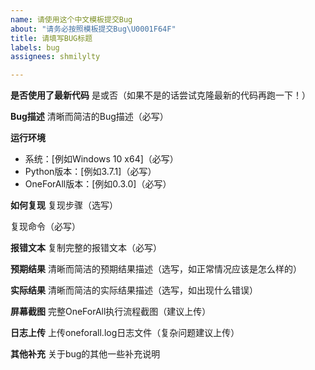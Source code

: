 ```yaml
---
name: 请使用这个中文模板提交Bug
about: "请务必按照模板提交Bug\U0001F64F"
title: 请填写BUG标题
labels: bug
assignees: shmilylty

---
```


**是否使用了最新代码**
是或否（如果不是的话尝试克隆最新的代码再跑一下！）

**Bug描述**
清晰而简洁的Bug描述（必写）

**运行环境**
 - 系统：[例如Windows 10 x64]（必写）
 - Python版本：[例如3.7.1]（必写）
 - OneForAll版本：[例如0.3.0]（必写）
 
**如何复现**
复现步骤（选写）

复现命令（必写）

**报错文本**
复制完整的报错文本（必写）

**预期结果**
清晰而简洁的预期结果描述（选写，如正常情况应该是怎么样的）

**实际结果**
清晰而简洁的实际结果描述（选写，如出现什么错误）

**屏幕截图**
完整OneForAll执行流程截图（建议上传）

**日志上传**
上传oneforall.log日志文件（复杂问题建议上传）

**其他补充**
关于bug的其他一些补充说明